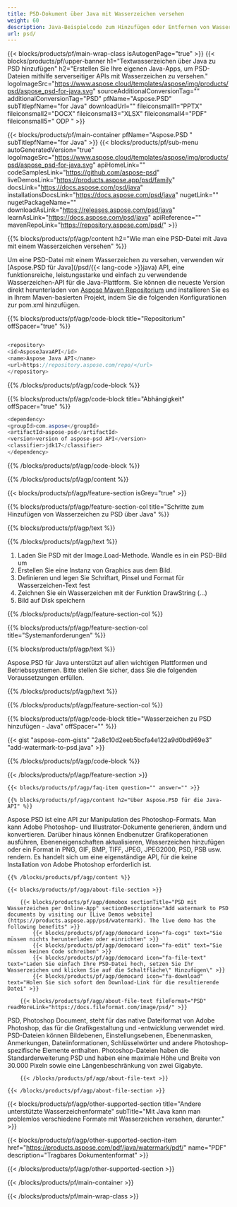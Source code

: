 ```yaml
---
title: PSD-Dokument über Java mit Wasserzeichen versehen
weight: 60
description: Java-Beispielcode zum Hinzufügen oder Entfernen von Wasserzeichen zu einer PSD-Datei in der Java-Laufzeitumgebung für JSP/JSF-Anwendungen und Desktop-Anwendungen.
url: psd/
---
```


{{< blocks/products/pf/main-wrap-class isAutogenPage="true" >}}
{{< blocks/products/pf/upper-banner h1="Textwasserzeichen über Java zu PSD hinzufügen" h2="Erstellen Sie Ihre eigenen Java-Apps, um PSD-Dateien mithilfe serverseitiger APIs mit Wasserzeichen zu versehen." logoImageSrc="https://www.aspose.cloud/templates/aspose/img/products/psd/aspose_psd-for-java.svg" sourceAdditionalConversionTag="" additionalConversionTag="PSD" pfName="Aspose.PSD" subTitlepfName="for Java" downloadUrl="" fileiconsmall1="PPTX" fileiconsmall2="DOCX" fileiconsmall3="XLSX" fileiconsmall4="PDF" fileiconsmall5=" ODP " >}}

{{< blocks/products/pf/main-container pfName="Aspose.PSD " subTitlepfName="for Java" >}}
{{< blocks/products/pf/sub-menu autoGeneratedVersion="true" logoImageSrc="https://www.aspose.cloud/templates/aspose/img/products/psd/aspose_psd-for-java.svg" apiHomeLink="" codeSamplesLink="https://github.com/aspose-psd" liveDemosLink="https://products.aspose.app/psd/family" docsLink="https://docs.aspose.com/psd/java" installationsDocsLink="https://docs.aspose.com/psd/java" nugetLink="" nugetPackageName="" downloadAsLink="https://releases.aspose.com/psd/java" learnAsLink="https://docs.aspose.com/psd/java" apiReference="" mavenRepoLink="https://repository.aspose.com/psd/" >}}

{{% blocks/products/pf/agp/content h2="Wie man eine PSD-Datei mit Java mit einem Wasserzeichen versehen" %}}

 Um eine PSD-Datei mit einem Wasserzeichen zu versehen, verwenden wir
 [Aspose.PSD für Java](/psd/{{< lang-code >}}java) 
 API, eine funktionsreiche, leistungsstarke und einfach zu verwendende Wasserzeichen-API für die Java-Plattform. Sie können die neueste Version direkt herunterladen von
 [Aspose Maven Repositorium](https://repository.aspose.com/psd/) 
 und installieren Sie es in Ihrem Maven-basierten Projekt, indem Sie die folgenden Konfigurationen zur pom.xml hinzufügen.

{{% blocks/products/pf/agp/code-block title="Repositorium" offSpacer="true" %}}

```cs

<repository>
<id>AsposeJavaAPI</id>
<name>Aspose Java API</name>
<url>https://repository.aspose.com/repo/</url>
</repository>

```

{{% /blocks/products/pf/agp/code-block %}}

{{% blocks/products/pf/agp/code-block title="Abhängigkeit" offSpacer="true" %}}

```cs
<dependency>
<groupId>com.aspose</groupId>
<artifactId>aspose-psd</artifactId>
<version>version of aspose-psd API</version>
<classifier>jdk17</classifier>
</dependency>

```

{{% /blocks/products/pf/agp/code-block %}}

{{% /blocks/products/pf/agp/content %}}

{{< blocks/products/pf/agp/feature-section isGrey="true" >}}

{{% blocks/products/pf/agp/feature-section-col title="Schritte zum Hinzufügen von Wasserzeichen zu PSD über Java" %}}

{{% blocks/products/pf/agp/text %}}

{{% /blocks/products/pf/agp/text %}}

1. Laden Sie PSD mit der Image.Load-Methode. Wandle es in ein PSD-Bild um
1. Erstellen Sie eine Instanz von Graphics aus dem Bild.
1. Definieren und legen Sie Schriftart, Pinsel und Format für Wasserzeichen-Text fest
1. Zeichnen Sie ein Wasserzeichen mit der Funktion DrawString (...)
1. Bild auf Disk speichern

{{% /blocks/products/pf/agp/feature-section-col %}}

{{% blocks/products/pf/agp/feature-section-col title="Systemanforderungen" %}}

{{% blocks/products/pf/agp/text %}}

 Aspose.PSD für Java unterstützt auf allen wichtigen Plattformen und Betriebssystemen. Bitte stellen Sie sicher, dass Sie die folgenden Voraussetzungen erfüllen.

{{% /blocks/products/pf/agp/text %}}

{{% /blocks/products/pf/agp/feature-section-col %}}

{{% blocks/products/pf/agp/code-block title="Wasserzeichen zu PSD hinzufügen - Java" offSpacer="" %}}

{{< gist "aspose-com-gists" "2a8c10d2eeb5bcfa4e122a9d0bd969e3" "add-watermark-to-psd.java" >}}

{{% /blocks/products/pf/agp/code-block %}}

{{< /blocks/products/pf/agp/feature-section >}}

    {{< blocks/products/pf/agp/faq-item question="" answer="" >}}
 

<!-- aboutfile Starts -->

    {{% blocks/products/pf/agp/content h2="Über Aspose.PSD für die Java-API" %}}

 Aspose.PSD ist eine API zur Manipulation des Photoshop-Formats. Man kann Adobe Photoshop- und Illustrator-Dokumente generieren, ändern und konvertieren. Darüber hinaus können Endbenutzer Grafikoperationen ausführen, Ebeneneigenschaften aktualisieren, Wasserzeichen hinzufügen oder ein Format in PNG, GIF, BMP, TIFF, JPEG, JPEG2000, PSD, PSB usw. rendern. Es handelt sich um eine eigenständige API, für die keine Installation von Adobe Photoshop erforderlich ist. 



    {{% /blocks/products/pf/agp/content %}}

    {{< blocks/products/pf/agp/about-file-section >}}

        {{< blocks/products/pf/agp/demobox sectionTitle="PSD mit Wasserzeichen per Online-App" sectionDescription="Add watermark to PSD documents by visiting our [Live Demos website](https://products.aspose.app/psd/watermark). The live demo has the following benefits" >}}
            {{< blocks/products/pf/agp/democard icon="fa-cogs" text="Sie müssen nichts herunterladen oder einrichten" >}}
            {{< blocks/products/pf/agp/democard icon="fa-edit" text="Sie müssen keinen Code schreiben" >}}
            {{< blocks/products/pf/agp/democard icon="fa-file-text" text="Laden Sie einfach Ihre PSD-Datei hoch, setzen Sie Ihr Wasserzeichen und klicken Sie auf die Schaltfläche\" Hinzufügen\" >}}
            {{< blocks/products/pf/agp/democard icon="fa-download" text="Holen Sie sich sofort den Download-Link für die resultierende Datei" >}}

        {{< blocks/products/pf/agp/about-file-text fileFormat="PSD" readMoreLink="https://docs.fileformat.com/image/psd/" >}}
PSD, Photoshop Document, steht für das native Dateiformat von Adobe Photoshop, das für die Grafikgestaltung und -entwicklung verwendet wird. PSD-Dateien können Bildebenen, Einstellungsebenen, Ebenenmasken, Anmerkungen, Dateiinformationen, Schlüsselwörter und andere Photoshop-spezifische Elemente enthalten. Photoshop-Dateien haben die Standarderweiterung PSD und haben eine maximale Höhe und Breite von 30.000 Pixeln sowie eine Längenbeschränkung von zwei Gigabyte.

        {{< /blocks/products/pf/agp/about-file-text >}}

    {{< /blocks/products/pf/agp/about-file-section >}}

<!-- aboutfile Ends -->

{{< blocks/products/pf/agp/other-supported-section title="Andere unterstützte Wasserzeichenformate" subTitle="Mit Java kann man problemlos verschiedene Formate mit Wasserzeichen versehen, darunter." >}}

{{< blocks/products/pf/agp/other-supported-section-item href="https://products.aspose.com/pdf/java/watermark/pdf/" name="PDF" description="Tragbares Dokumentenformat" >}}

{{< /blocks/products/pf/agp/other-supported-section >}}

{{< /blocks/products/pf/main-container >}}
    
{{< /blocks/products/pf/main-wrap-class >}}
